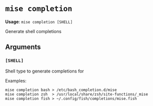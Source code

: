 # `mise completion`

**Usage**: `mise completion [SHELL]`

Generate shell completions

## Arguments

### `[SHELL]`

Shell type to generate completions for

Examples:

    mise completion bash > /etc/bash_completion.d/mise
    mise completion zsh  > /usr/local/share/zsh/site-functions/_mise
    mise completion fish > ~/.config/fish/completions/mise.fish
